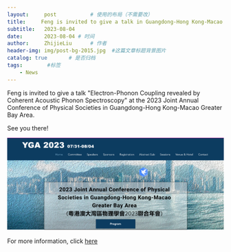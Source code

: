 ```yaml
---
layout:     post           # 使用的布局（不需要改）
title:     Feng is invited to give a talk in Guangdong-Hong Kong-Macao Greater Bay Area. # 标题
subtitle:   2023-08-04
date:       2023-08-04 # 时间
author:     ZhijieLiu      # 作者
header-img: img/post-bg-2015.jpg  #这篇文章标题背景图片
catalog: true       # 是否归档
tags:        #标签
    - News
---
```


<p>Feng is invited to give a talk "Electron-Phonon Coupling revealed by Coherent Acoustic Phonon Spectroscopy" at the 2023 Joint Annual Conference of Physical Societies in Guangdong-Hong Kong-Macao Greater Bay Area.
<p>See you there!
<p><img src="/img/YGA_2023.png">

For more information, click [here](https://www.yga2023.com/)
